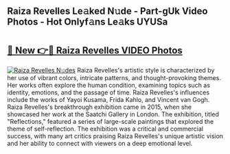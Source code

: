 ## Raiza Revelles Le𝚊ked N𝚞de - Part-gUk Video Photos - Hot Onlyf𝚊ns Le𝚊ks UYUSa

# <h2><a href="http://ab97866.deff.icu/?id=Raiza+Revelles">🔗 New 👉🔴 Raiza Revelles VIDEO Photos</a></h2>

[![Raiza Revelles N𝚞des](https://i.imgur.com/rIISA9y.gif)](http://ab97866.deff.icu/?id=Raiza+Revelles)
Raiza Revelles's artistic style is characterized by her use of vibrant colors, intricate patterns, and thought-provoking themes. Her works often explore the human condition, examining topics such as identity, emotions, and the passage of time. Raiza Revelles's influences include the works of Yayoi Kusama, Frida Kahlo, and Vincent van Gogh. Raiza Revelles's breakthrough exhibition came in 2015, when she showcased her work at the Saatchi Gallery in London. The exhibition, titled "Reflections," featured a series of large-scale paintings that explored the theme of self-reflection. The exhibition was a critical and commercial success, with many art critics praising Raiza Revelles's unique artistic vision and her ability to connect with viewers on a deep emotional level.
